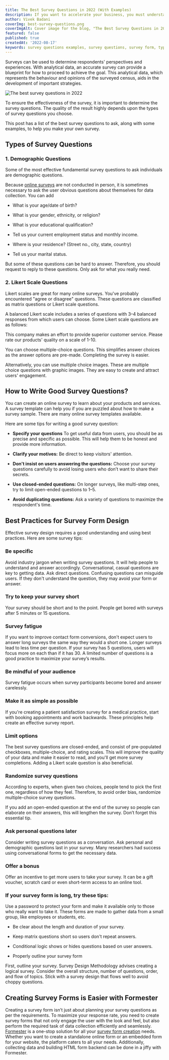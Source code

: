 ```yaml
---
title: The Best Survey Questions in 2022 (With Examples)
description: If you want to accelerate your business, you must understand the nerves of your customers. The Survey plays a vital role here.
author: Vivek Badani
coverImg: best-survey-questions.png
coverImgAlt: Cover image for the blog, "The Best Survey Questions in 2022"
featured: false
published: true
createdAt: '2022-08-17'
keywords: survey questions examples, survey questions, survey form, types of survey questions, good survey questions, good survey questions examples
---
```


Surveys can be used to determine respondents' perspectives and experiences. With analytical data, an accurate survey can provide a blueprint for how to proceed to achieve the goal. This analytical data, which represents the behaviour and opinions of the surveyed census, aids in the development of important strategies.

![The best survey questions in 2022](/blog/cover-images/best-survey-questions.png 'The best survey questions in 2022')

To ensure the effectiveness of the survey, it is important to determine the survey questions. The quality of the result highly depends upon the types of survey questions you choose.

This post has a list of the best survey questions to ask, along with some examples, to help you make your own survey.

## Types of Survey Questions

### 1. Demographic Questions

Some of the most effective fundamental survey questions to ask individuals are demographic questions.

Because [online surveys](https://formester.com/blog/seven-assured-ways-to-improve-your-online-surveys 'Severn assured ways to improve your online surveys') are not conducted in person, it is sometimes necessary to ask the user obvious questions about themselves for data collection. You can add

- What is your age/date of birth?

- What is your gender, ethnicity, or religion?

- What is your educational qualification?

- Tell us your current employment status and monthly income.

- Where is your residence? (Street no., city, state, country)

- Tell us your marital status.

But some of these questions can be hard to answer. Therefore, you should request to reply to these questions. Only ask for what you really need.

### 2. Likert Scale Questions

Likert scales are great for many online surveys. You've probably encountered "agree or disagree" questions. These questions are classified as matrix questions or Likert scale questions.

A balanced Likert scale includes a series of questions with 3–4 balanced responses from which users can choose. Some Likert scale questions are as follows:

This company makes an effort to provide superior customer service. Please rate our products' quality on a scale of 1-10.

You can choose multiple-choice questions. This simplifies answer choices as the answer options are pre-made. Completing the survey is easier.

Alternatively, you can use multiple choice images. These are multiple choice questions with graphic images. They are easy to create and attract users' engagement.

## How to Write Good Survey Questions?

You can create an online survey to learn about your products and services. A survey template can help you if you are puzzled about how to make a survey sample. There are many online survey templates available.

Here are some tips for writing a good survey question:

- **Specify your questions** To get useful data from users, you should be as precise and specific as possible. This will help them to be honest and provide more information.

- **Clarify your motives:** Be direct to keep visitors' attention.

- **Don't insist on users answering the questions:** Choose your survey questions carefully to avoid losing users who don’t want to share their secrets.

- **Use closed-ended questions:** On longer surveys, like multi-step ones, try to limit open-ended questions to 1–5.

- **Avoid duplicating questions:** Ask a variety of questions to maximize the respondent's time.

## Best Practices for Survey Form Design

Effective survey design requires a good understanding and using best practices. Here are some survey tips:

### Be specific

Avoid industry jargon when writing survey questions. It will help people to understand and answer accordingly. Conversational, casual questions are key to getting data. Ask direct questions. Confusing questions can misguide users. If they don't understand the question, they may avoid your form or answer.

### Try to keep your survey short

Your survey should be short and to the point. People get bored with surveys after 5 minutes or 15 questions.

### Survey fatigue

If you want to improve contact form conversions, don't expect users to answer long surveys the same way they would a short one. Longer surveys lead to less time per question. If your survey has 5 questions, users will focus more on each than if it has 30. A limited number of questions is a good practice to maximize your survey’s results.

### Be mindful of your audience

Survey fatigue occurs when survey participants become bored and answer carelessly.

### Make it as simple as possible

If you're creating a patient satisfaction survey for a medical practice, start with booking appointments and work backwards. These principles help create an effective survey report.

### Limit options

The best survey questions are closed-ended, and consist of pre-populated checkboxes, multiple-choice, and rating scales. This will improve the quality of your data and make it easier to read, and you'll get more survey completions. Adding a Likert scale question is also beneficial.

### Randomize survey questions

According to experts, when given two choices, people tend to pick the first one, regardless of how they feel. Therefore, to avoid order bias, randomize multiple-choice survey questions.

If you add an open-ended question at the end of the survey so people can elaborate on their answers, this will lengthen the survey. Don’t forget this essential tip.

### Ask personal questions later

Consider writing survey questions as a conversation. Ask personal and demographic questions last in your survey. Many researchers had success using conversational forms to get the necessary data.

### Offer a bonus

Offer an incentive to get more users to take your survey. It can be a gift voucher, scratch card or even short-term access to an online tool.

### If your survey form is long, try these tips:

Use a password to protect your form and make it available only to those who really want to take it. These forms are made to gather data from a small group, like employees or students, etc.

- Be clear about the length and duration of your survey.

- Keep matrix questions short so users don't repeat answers.

- Conditional logic shows or hides questions based on user answers.

- Properly outline your survey form

First, outline your survey. Survey Design Methodology advises creating a logical survey. Consider the overall structure, number of questions, order, and flow of topics. Stick with a survey design that flows well to avoid choppy questions.

## Creating Survey Forms is Easier with Formester

Creating a survey form isn’t just about planning your survey questions as per the requirements. To maximize your response rate, you need to create survey forms that not only engage the user with the look and feel, but also perform the required task of data collection efficiently and seamlessly. [Formester](https://formester.com/) is a one-stop solution for all your [survey form creation](https://formester.com/blog/building-your-first-form-with-formester 'Building your first form with formester') needs. Whether you want to create a standalone online form or an embedded form for your website, the platform caters to all your needs. Additionally, collecting data and building HTML form backend can be done in a jiffy with Formester.
